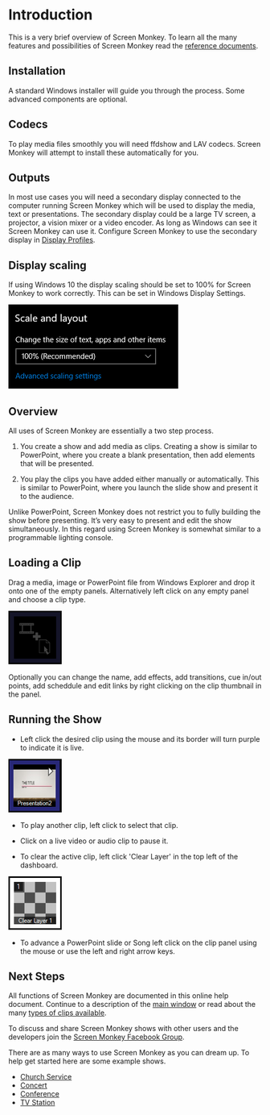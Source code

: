 # Introduction
This is a very brief overview of Screen Monkey. To learn all the many features and possibilities of Screen Monkey read the [reference documents](../reference/mainWindow.md).

## Installation
A standard Windows installer will guide you through the process. Some advanced components are optional.

## Codecs
To play media files smoothly you will need ffdshow and LAV codecs. Screen Monkey will attempt to install these automatically for you.

## Outputs
In most use cases you will need a secondary display connected to the computer running Screen Monkey which will be used to display the media, text or presentations. The secondary display could be a large TV screen, a projector, a vision mixer or a video encoder. As long as Windows can see it Screen Monkey can use it. Configure Screen Monkey to use the secondary display in [Display Profiles](../reference/toolbar/display.md). 

## Display scaling
If using Windows 10 the display scaling should be set to 100% for Screen Monkey to work correctly. This can be set in Windows Display Settings.

![](../images/display-scale.png)

## Overview
All uses of Screen Monkey are essentially a two step process.

1. You create a show and add media as clips. Creating a show is similar to PowerPoint, where you create a blank presentation, then add elements that will be presented.

2. You play the clips you have added either manually or automatically. This is similar to PowerPoint, where you launch the slide show and present it to the audience.

Unlike PowerPoint, Screen Monkey does not restrict you to fully building the show before presenting. It’s very easy to present and edit the show simultaneously. In this regard using Screen Monkey is somewhat similar to a programmable lighting console.

## Loading a Clip
Drag a media, image or PowerPoint file from Windows Explorer and drop it onto one of the empty panels. Alternatively left click on any empty panel and choose a clip type.

![](../images/Dashboard-EmptySlot.PNG)

Optionally you can change the name, add effects, add transitions, cue in/out points, add scheddule and edit links by right clicking on the clip thumbnail in the panel.

## Running the Show

- Left click the desired clip using the mouse and its border will turn purple to indicate it is live.  
      
![](../images/Dashboard-PowerPointSlot.PNG)  
    
- To play another clip, left click to select that clip.

- Click on a live video or audio clip to pause it. 
    
- To clear the active clip, left click 'Clear Layer' in the top left of the dashboard.  
      
![](../images/Dashboard-ClearLayer1.PNG)
    
- To advance a PowerPoint slide or Song left click on the clip panel using the mouse or use the left and right arrow keys.

## Next Steps
All functions of Screen Monkey are documented in this online help document. Continue to a description of the [main window](../reference/mainWindow.md) or read about the many [types of clips available](../reference/clipTypes/clipTypes.md).

To discuss and share Screen Monkey shows with other users and the developers join the [Screen Monkey Facebook Group](https://www.facebook.com/Screen-Monkey-138931966146473).

There are as many ways to use Screen Monkey as you can dream up. To help get started here are some example shows.

- [Church Service](UsingForAChurchService.md)
- [Concert](UsingForAConcert.md)
- [Conference](UsingForAConference.md)
- [TV Station](UsingForTV.md)

